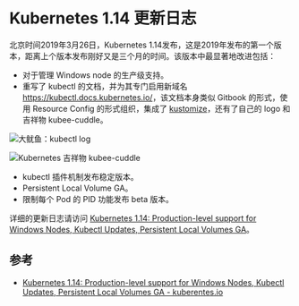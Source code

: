 # Kubernetes 1.14 更新日志

北京时间2019年3月26日，Kubernetes 1.14发布，这是2019年发布的第一个版本，距离上个版本发布刚好又是三个月的时间。该版本中最显著地改进包括：

- 对于管理 Windows node 的生产级支持。
- 重写了 kubectl 的文档，并为其专门启用新域名 <https://kubectl.docs.kubernetes.io/>，该文档本身类似 Gitbook 的形式，使用 Resource Config 的形式组织，集成了 [kustomize](https://github.com/kubernetes-sigs/kustomize)，还有了自己的 logo 和吉祥物 kubee-cuddle。

![大鱿鱼：kubectl log](https://ws2.sinaimg.cn/large/006tKfTcly1g1gbdpsdbgj303c03cwel.jpg)

![Kubernetes 吉祥物 kubee-cuddle](https://ws1.sinaimg.cn/large/006tKfTcly1g1gbjvx2ugj305k05mmx9.jpg)

- kubectl 插件机制发布稳定版本。
- Persistent Local Volume GA。
- 限制每个 Pod 的 PID 功能发布 beta 版本。

详细的更新日志请访问 [Kubernetes 1.14: Production-level support for Windows Nodes, Kubectl Updates, Persistent Local Volumes GA](https://kubernetes.io/blog/2019/03/25/kubernetes-1-14-release-announcement/)。

## 参考

- [Kubernetes 1.14: Production-level support for Windows Nodes, Kubectl Updates, Persistent Local Volumes GA - kuberentes.io](https://kubernetes.io/blog/2019/03/25/kubernetes-1-14-release-announcement/)
